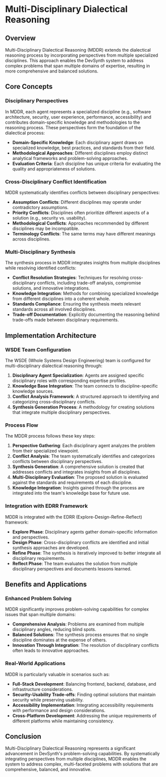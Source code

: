 # Multi-Disciplinary Dialectical Reasoning

## Overview

Multi-Disciplinary Dialectical Reasoning (MDDR) extends the dialectical reasoning process by incorporating perspectives from multiple specialized disciplines. This approach enables the DevSynth system to address complex problems that span multiple domains of expertise, resulting in more comprehensive and balanced solutions.

## Core Concepts

### Disciplinary Perspectives

In MDDR, each agent represents a specialized discipline (e.g., software architecture, security, user experience, performance, accessibility) and contributes domain-specific knowledge and methodologies to the reasoning process. These perspectives form the foundation of the dialectical process:

- **Domain-Specific Knowledge**: Each disciplinary agent draws on specialized knowledge, best practices, and standards from their field.
- **Methodological Approaches**: Different disciplines employ distinct analytical frameworks and problem-solving approaches.
- **Evaluation Criteria**: Each discipline has unique criteria for evaluating the quality and appropriateness of solutions.

### Cross-Disciplinary Conflict Identification

MDDR systematically identifies conflicts between disciplinary perspectives:

- **Assumption Conflicts**: Different disciplines may operate under contradictory assumptions.
- **Priority Conflicts**: Disciplines often prioritize different aspects of a solution (e.g., security vs. usability).
- **Methodological Conflicts**: Approaches recommended by different disciplines may be incompatible.
- **Terminology Conflicts**: The same terms may have different meanings across disciplines.

### Multi-Disciplinary Synthesis

The synthesis process in MDDR integrates insights from multiple disciplines while resolving identified conflicts:

- **Conflict Resolution Strategies**: Techniques for resolving cross-disciplinary conflicts, including trade-off analysis, compromise solutions, and innovative integrations.
- **Knowledge Integration**: Methods for combining specialized knowledge from different disciplines into a coherent whole.
- **Standards Compliance**: Ensuring the synthesis meets relevant standards across all involved disciplines.
- **Trade-off Documentation**: Explicitly documenting the reasoning behind trade-offs made between disciplinary requirements.

## Implementation Architecture

### WSDE Team Configuration

The WSDE (Whole Systems Design Engineering) team is configured for multi-disciplinary dialectical reasoning through:

1. **Disciplinary Agent Specialization**: Agents are assigned specific disciplinary roles with corresponding expertise profiles.
2. **Knowledge Base Integration**: The team connects to discipline-specific knowledge sources.
3. **Conflict Analysis Framework**: A structured approach to identifying and categorizing cross-disciplinary conflicts.
4. **Synthesis Generation Process**: A methodology for creating solutions that integrate multiple disciplinary perspectives.

### Process Flow

The MDDR process follows these key steps:

1. **Perspective Gathering**: Each disciplinary agent analyzes the problem from their specialized viewpoint.
2. **Conflict Analysis**: The team systematically identifies and categorizes conflicts between disciplinary perspectives.
3. **Synthesis Generation**: A comprehensive solution is created that addresses conflicts and integrates insights from all disciplines.
4. **Multi-Disciplinary Evaluation**: The proposed solution is evaluated against the standards and requirements of each discipline.
5. **Knowledge Integration**: Insights gained through the process are integrated into the team's knowledge base for future use.

### Integration with EDRR Framework

MDDR is integrated with the EDRR (Explore-Design-Refine-Reflect) framework:

- **Explore Phase**: Disciplinary agents gather domain-specific information and perspectives.
- **Design Phase**: Cross-disciplinary conflicts are identified and initial synthesis approaches are developed.
- **Refine Phase**: The synthesis is iteratively improved to better integrate all disciplinary requirements.
- **Reflect Phase**: The team evaluates the solution from multiple disciplinary perspectives and documents lessons learned.

## Benefits and Applications

### Enhanced Problem Solving

MDDR significantly improves problem-solving capabilities for complex issues that span multiple domains:

- **Comprehensive Analysis**: Problems are examined from multiple disciplinary angles, reducing blind spots.
- **Balanced Solutions**: The synthesis process ensures that no single discipline dominates at the expense of others.
- **Innovation Through Integration**: The resolution of disciplinary conflicts often leads to innovative approaches.

### Real-World Applications

MDDR is particularly valuable in scenarios such as:

- **Full-Stack Development**: Balancing frontend, backend, database, and infrastructure considerations.
- **Security-Usability Trade-offs**: Finding optimal solutions that maintain security while preserving usability.
- **Accessibility Implementation**: Integrating accessibility requirements with performance and design considerations.
- **Cross-Platform Development**: Addressing the unique requirements of different platforms while maintaining consistency.

## Conclusion

Multi-Disciplinary Dialectical Reasoning represents a significant advancement in DevSynth's problem-solving capabilities. By systematically integrating perspectives from multiple disciplines, MDDR enables the system to address complex, multi-faceted problems with solutions that are comprehensive, balanced, and innovative.